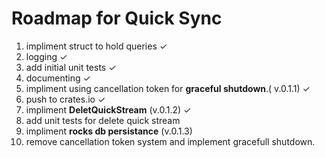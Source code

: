 # Roadmap for Quick Sync 

1. impliment struct to hold queries ✓
2. logging ✓
3. add initial unit tests ✓
4. documenting ✓
5. impliment using cancellation token for **graceful shutdown**.( v.0.1.1) ✓
6. push to crates.io ✓
7. impliment **DeletQuickStream** (v.0.1.2) ✓
8. add unit tests for delete quick stream
9. impliment **rocks db persistance** (v.0.1.3)
10. remove cancellation token system and implement gracefull shutdown.